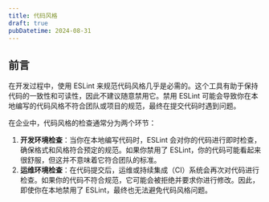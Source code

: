 ```yaml
---
title: 代码风格
draft: true
pubDatetime: 2024-08-31
---
```


## 前言

在开发过程中，使用 ESLint 来规范代码风格几乎是必需的。这个工具有助于保持代码的一致性和可读性，因此不建议随意禁用它。禁用 ESLint 可能会导致你在本地编写的代码风格不符合团队或项目的规范，最终在提交代码时遇到问题。

在企业中，代码风格的检查通常分为两个环节：

1. **开发环境检查**：当你在本地编写代码时，ESLint 会对你的代码进行即时检查，确保格式和风格符合预定的规范。如果你禁用了 ESLint，你的代码可能看起来很舒服，但这并不意味着它符合团队的标准。
2. **运维环境检查**：在代码提交后，运维或持续集成（CI）系统会再次对代码进行检查。如果你的代码不符合规范，它可能会被拒绝并要求你进行修改。因此，即使你在本地禁用了 ESLint，最终也无法避免代码风格问题。

